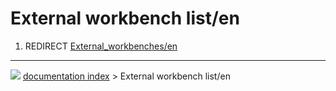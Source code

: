 # External workbench list/en
1.  REDIRECT [External_workbenches/en](External_workbenches/en.md)



---
![](images/Right_arrow.png) [documentation index](../README.md) > External workbench list/en

